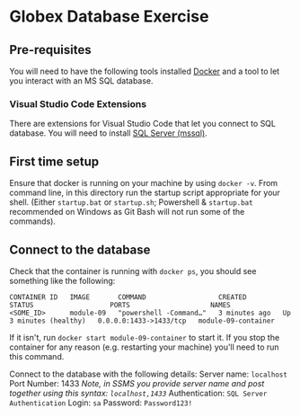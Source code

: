 # Globex Database Exercise

## Pre-requisites

You will need to have the following tools installed [Docker](https://www.docker.com/products/docker-desktop) and a tool to let you interact with an MS SQL database.

### Visual Studio Code Extensions

There are extensions for Visual Studio Code that let you connect to SQL database. You will need to install [SQL Server (mssql)](https://marketplace.visualstudio.com/items?itemName=ms-mssql.mssql).

## First time setup

Ensure that docker is running on your machine by using `docker -v`.
From command line, in this directory run the startup script appropriate for your shell. (Either `startup.bat` or `startup.sh`; Powershell & `startup.bat` recommended on Windows as Git Bash will not run some of the commands).

## Connect to the database

Check that the container is running with `docker ps`, you should see something like the following:

```
CONTAINER ID   IMAGE       COMMAND                  CREATED         STATUS                   PORTS                    NAMES
<SOME_ID>      module-09   "powershell -Command…"   3 minutes ago   Up 3 minutes (healthy)   0.0.0.0:1433->1433/tcp   module-09-container
```

If it isn't, run `docker start module-09-container` to start it. If you stop the container for any reason (e.g. restarting your machine) you'll need to run this command.

Connect to the database with the following details:
Server name: `localhost`
Port Number: 1433
_Note, in SSMS you provide server name and post together using this syntax: `localhost,1433`_
Authentication: `SQL Server Authentication`
Login: `sa`
Password: `Password123!`
